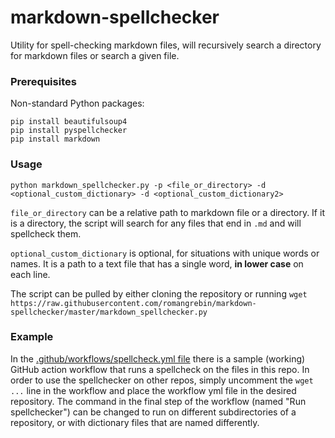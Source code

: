 # markdown-spellchecker
Utility for spell-checking markdown files, will recursively search a directory for markdown files or search a given file.

### Prerequisites
Non-standard Python packages:
```
pip install beautifulsoup4
pip install pyspellchecker
pip install markdown
```

### Usage

`python markdown_spellchecker.py -p <file_or_directory> -d <optional_custom_dictionary> -d <optional_custom_dictionary2>`

`file_or_directory` can be a relative path to markdown file or a directory. If it is a directory, the script will search for any files that end in `.md` and will spellcheck them.

`optional_custom_dictionary` is optional, for situations with unique words or names. It is a path to a text file that has a single word, <b>in lower case</b> on each line.

The script can be pulled by either cloning the repository or running `wget https://raw.githubusercontent.com/romangrebin/markdown-spellchecker/master/markdown_spellchecker.py`



### Example
In the [.github/workflows/spellcheck.yml file](./.github/workflows/spellcheck.yml) there is a sample (working) GitHub action workflow that runs a spellcheck on the files in this repo. In order to use the spellchecker on other repos, simply uncomment the `wget ...` line in the workflow and place the workflow yml file in the desired repository. The command in the final step of the workflow (named "Run spellchecker") can be changed to run on different subdirectories of a repository, or with dictionary files that are named differently.